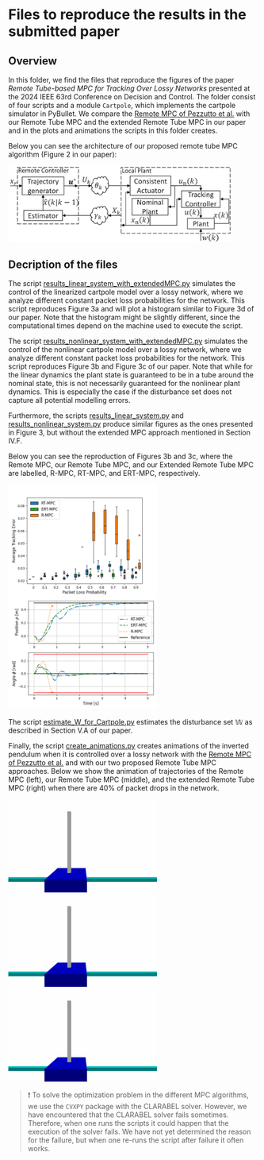 # Files to reproduce the results in the submitted paper

## Overview 
In this folder, we find the files that reproduce the figures of the paper _Remote Tube-based MPC for Tracking Over Lossy Networks_ presented at the 2024 IEEE 63rd Conference on Decision and Control.
The folder consist of four scripts and a module `Cartpole`, which implements the cartpole simulator in PyBullet. 
We compare the [Remote MPC of Pezzutto et al.](https://ieeexplore.ieee.org/document/9452064) with our Remote Tube MPC and the extended Remote Tube MPC in our paper and in the plots and animations the scripts in this folder creates.

Below you can see the architecture of our proposed remote tube MPC algorithm (Figure 2 in our paper):

<img src="../figures/Architecture.png" alt="Architecture of our approach" width="450"> 

## Decription of the files
The script [results_linear_system_with_extendedMPC.py](./results_linear_system_with_extendedMPC.py) simulates the control of the linearized cartpole model over a lossy network, where we analyze different constant packet loss probabilities for the network. This script reproduces Figure 3a and will plot a histogram similar to Figure 3d of our paper. 
Note that the histogram might be slightly different, since the computational times depend on the machine used to execute the script.

The script [results_nonlinear_system_with_extendedMPC.py](./results_nonlinear_system_with_extendedMPC.py) simulates the control of the nonlinear cartpole model over a lossy network, where we analyze different constant packet loss probabilities for the network.
This script reproduces Figure 3b and Figure 3c of our paper.
Note that while for the linear dynamics the plant state is guaranteed to be in a tube around the nominal state, this is not necessarily guaranteed for the nonlinear plant dynamics. This is especially the case if the disturbance set does not capture all potential modelling errors.

Furthermore, the scripts [results_linear_system.py](./results_linear_system.py) and [results_nonlinear_system.py](./results_nonlinear_system.py) produce similar figures as the ones presented in Figure 3, but without the extended MPC approach mentioned in Section IV.F.

Below you can see the reproduction of Figures 3b and 3c, where the Remote MPC, our Remote Tube MPC, and our Extended Remote Tube MPC are labelled, R-MPC, RT-MPC, and ERT-MPC, respectively.

<img src="../figures/TrackingErrorNonlinear.png" alt="Average tracking error of different MPC algorithms (Figure 3b in our paper)" width="300"> <img src="../figures/TrajectoriesNonlinear.png" alt="One example trajectory for a packet loss of 40%" width="300">

The script [estimate_W_for_Cartpole.py](./estimate_W_for_Cartpole.py) estimates the disturbance set $\mathbb{W}$ as described in Section V.A of our paper. 

Finally, the script [create_animations.py](./create_animations.py) creates animations of the inverted pendulum when it is controlled over a lossy network with the [Remote MPC of Pezzutto et al.](https://ieeexplore.ieee.org/document/9452064) and with our two proposed Remote Tube MPC approaches.
Below we show the animation of trajectories of the Remote MPC (left), our Remote Tube MPC (middle), and the extended Remote Tube MPC (right) when there are 40% of packet drops in the network.

<img src="../figures/RemoteMPC.gif" alt="One example trajectory for the Remote MPC by Pezzutto et al. with a packet loss of 40%" width="300"> <img src="../figures/RemoteTubeMPC.gif" alt="One example trajectory for our Remote Tube MPC with a packet loss of 40%" width="300"> <img src="../figures/ExtendedRemoteTubeMPC.gif" alt="One example trajectory for our extended Remote Tube MPC with a packet loss of 40%" width="300">

> :exclamation: To solve the optimization problem in the different MPC algorithms, we use the `CVXPY` package with the CLARABEL solver. 
However, we have encountered that the CLARABEL solver fails sometimes. 
Therefore, when one runs the scripts it could happen that the execution of the solver fails. 
We have not yet determined the reason for the failure, but when one re-runs the script after failure it often works.